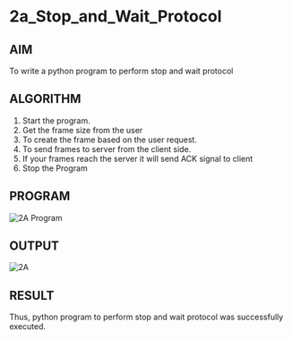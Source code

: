 # 2a_Stop_and_Wait_Protocol
## AIM 
To write a python program to perform stop and wait protocol
## ALGORITHM
1. Start the program.
2. Get the frame size from the user
3. To create the frame based on the user request.
4. To send frames to server from the client side.
5. If your frames reach the server it will send ACK signal to client
6. Stop the Program
## PROGRAM
![2A Program](https://github.com/user-attachments/assets/566a7555-7c9b-4ff6-aa78-7eadfcf30d24)
## OUTPUT
![2A](https://github.com/user-attachments/assets/62234012-2a51-4ec7-be20-7d5021e39cc1)

## RESULT
Thus, python program to perform stop and wait protocol was successfully executed.
